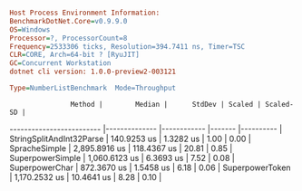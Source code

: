 ```ini

Host Process Environment Information:
BenchmarkDotNet.Core=v0.9.9.0
OS=Windows
Processor=?, ProcessorCount=8
Frequency=2533306 ticks, Resolution=394.7411 ns, Timer=TSC
CLR=CORE, Arch=64-bit ? [RyuJIT]
GC=Concurrent Workstation
dotnet cli version: 1.0.0-preview2-003121

Type=NumberListBenchmark  Mode=Throughput  

```
                   Method |        Median |      StdDev | Scaled | Scaled-SD |
------------------------- |-------------- |------------ |------- |---------- |
 StringSplitAndInt32Parse |   140.9253 us |   1.3282 us |   1.00 |      0.00 |
            SpracheSimple | 2,895.8916 us | 118.4367 us |  20.81 |      0.85 |
         SuperpowerSimple | 1,060.6123 us |   6.3693 us |   7.52 |      0.08 |
           SuperpowerChar |   872.3670 us |   1.5458 us |   6.18 |      0.06 |
          SuperpowerToken | 1,170.2532 us |  10.4641 us |   8.28 |      0.10 |
